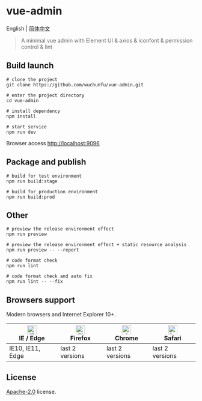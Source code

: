 # vue-admin

English | [简体中文](./README-zh.md)

> A minimal vue admin with Element UI & axios & iconfont & permission control & lint

## Build launch

```shell
# clone the project
git clone https://github.com/wuchunfu/vue-admin.git

# enter the project directory
cd vue-admin

# install dependency
npm install

# start service
npm run dev
```

Browser access [http://localhost:9096](http://localhost:9096)

## Package and publish

```shell
# build for test environment
npm run build:stage

# build for production environment
npm run build:prod
```

## Other

```shell
# preview the release environment effect
npm run preview

# preview the release environment effect + static resource analysis
npm run preview -- --report

# code format check
npm run lint

# code format check and auto fix
npm run lint -- --fix
```

## Browsers support

Modern browsers and Internet Explorer 10+.

| [<img src="https://raw.githubusercontent.com/alrra/browser-logos/master/src/edge/edge_48x48.png" alt="IE / Edge" width="24px" height="24px" />](http://godban.github.io/browsers-support-badges/)</br>IE / Edge | [<img src="https://raw.githubusercontent.com/alrra/browser-logos/master/src/firefox/firefox_48x48.png" alt="Firefox" width="24px" height="24px" />](http://godban.github.io/browsers-support-badges/)</br>Firefox | [<img src="https://raw.githubusercontent.com/alrra/browser-logos/master/src/chrome/chrome_48x48.png" alt="Chrome" width="24px" height="24px" />](http://godban.github.io/browsers-support-badges/)</br>Chrome | [<img src="https://raw.githubusercontent.com/alrra/browser-logos/master/src/safari/safari_48x48.png" alt="Safari" width="24px" height="24px" />](http://godban.github.io/browsers-support-badges/)</br>Safari |
| --------- | --------- | --------- | --------- |
| IE10, IE11, Edge| last 2 versions| last 2 versions| last 2 versions

## License

[Apache-2.0](https://github.com/wuchunfu/vue-admin/blob/master/LICENSE) license.
